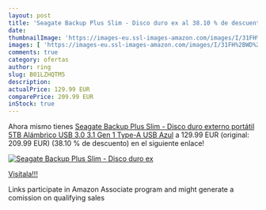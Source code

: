 ```yaml
---
layout: post
title: 'Seagate Backup Plus Slim - Disco duro ex al 38.10 % de descuento'
date: 
thumbnailImage: 'https://images-eu.ssl-images-amazon.com/images/I/31FH%2BWD%2Bo-L._SL200_.jpg'
images: [ 'https://images-eu.ssl-images-amazon.com/images/I/31FH%2BWD%2Bo-L._SL200_.jpg' ]
comments: true
category: ofertas
author: ring
slug: B01LZHQTM5
description:
actualPrice: 129.99 EUR
comparePrice: 209.99 EUR
inStock: true
---
```


Ahora mismo tienes [Seagate Backup Plus Slim - Disco duro externo portátil  5TB  Alámbrico  USB 3.0  3.1 Gen 1  Type-A  USB   Azul](https://www.amazon.es/dp/B01LZHQTM5/?tag=tolees-21) a 129.99 EUR (original: 209.99 EUR) (38.10 %  de descuento) en el siguiente enlace!

[![Seagate Backup Plus Slim - Disco duro ex](https://images-eu.ssl-images-amazon.com/images/I/31FH%2BWD%2Bo-L._SL200_.jpg)](https://www.amazon.es/dp/B01LZHQTM5/?tag=tolees-21)

[Visítala!!!](https://www.amazon.es/dp/B01LZHQTM5/?tag=tolees-21)

Links participate in Amazon Associate program and might generate a comission on qualifying sales
